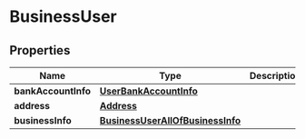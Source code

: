 
# BusinessUser

## Properties
| Name | Type | Description | Notes |
| ------------ | ------------- | ------------- | ------------- |
| **bankAccountInfo** | [**UserBankAccountInfo**](UserBankAccountInfo.md) |  |  |
| **address** | [**Address**](Address.md) |  |  [optional] |
| **businessInfo** | [**BusinessUserAllOfBusinessInfo**](BusinessUserAllOfBusinessInfo.md) |  |  [optional] |



